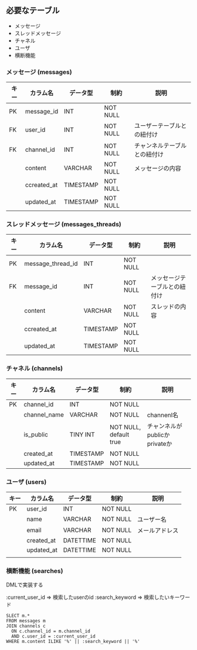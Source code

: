 ## 必要なテーブル

- メッセージ
- スレッドメッセージ
- チャネル
- ユーザ
- 横断機能

### メッセージ (messages)

| キー | カラム名    | データ型  | 制約     | 説明                         |
| ---- | ----------- | --------- | -------- | ---------------------------- |
| PK   | message_id  | INT       | NOT NULL |                              |
| FK   | user_id     | INT       | NOT NULL | ユーザーテーブルとの紐付け   |
| FK   | channel_id  | INT       | NOT NULL | チャンネルテーブルとの紐付け |
|      | content     | VARCHAR   | NOT NULL | メッセージの内容             |
|      | ccreated_at | TIMESTAMP | NOT NULL |                              |
|      | updated_at  | TIMESTAMP | NOT NULL |                              |

### スレッドメッセージ (messages_threads)

| キー | カラム名          | データ型  | 制約     | 説明                         |
| ---- | ----------------- | --------- | -------- | ---------------------------- |
| PK   | message_thread_id | INT       | NOT NULL |                              |
| FK   | message_id        | INT       | NOT NULL | メッセージテーブルとの紐付け |
|      | content           | VARCHAR   | NOT NULL | スレッドの内容               |
|      | ccreated_at       | TIMESTAMP | NOT NULL |                              |
|      | updated_at        | TIMESTAMP | NOT NULL |                              |

### チャネル (channels)

| キー | カラム名     | データ型  | 制約                   | 説明                          |
| ---- | ------------ | --------- | ---------------------- | ----------------------------- |
| PK   | channel_id   | INT       | NOT NULL               |                               |
|      | channel_name | VARCHAR   | NOT NULL               | channenl名                    |
|      | is_public    | TINY INT  | NOT NULL, default true | チャンネルがpublicかprivateか |
|      | created_at   | TIMESTAMP | NOT NULL               |                               |
|      | updated_at   | TIMESTAMP | NOT NULL               |                               |

### ユーザ (users)

| キー | カラム名   | データ型  | 制約     | 説明           |
| ---- | ---------- | --------- | -------- | -------------- |
| PK   | user_id    | INT       | NOT NULL |                |
|      | name       | VARCHAR   | NOT NULL | ユーザー名     |
|      | email      | VARCHAR   | NOT NULL | メールアドレス |
|      | created_at | DATETTIME | NOT NULL |                |
|      | updated_at | DATETTIME | NOT NULL |                |
|      |            |           |          |                |


### 横断機能 (searches)

DMLで実装する

:current_user_id => 検索したuserのid
:search_keyword => 検索したいキーワード

```:sql
SLECT m.*
FROM messages m
JOIN channels c
  ON c.channel_id = m.channel_id
  AND c.user_id = :current_user_id
WHERE m.content ILIKE '%' || :search_keyword || '%'
```

